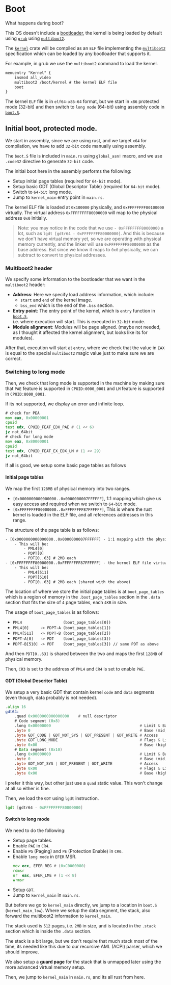 # Boot

What happens during boot?

This OS doesn't include a [bootloader], the kernel is being loaded by default using [`grub`] using [`multiboot2`].

The [`kernel`] crate will be compiled as an `ELF` file implementing the [`multiboot2`] specification which can
be loaded by any bootloader that supports it.

For example, in grub we use the `multiboot2` command to load the kernel.

```txt
menuentry "Kernel" {
    insmod all_video
    multiboot2 /boot/kernel # the kernel ELF file
    boot
}
```

The kernel `ELF` file is in `elf64-x86-64` format, but we start in `x86` protected mode (32-bit) and then switch to `long mode` (64-bit) using assembly code in [`boot.S`].

## Initial boot, protected mode.

We start in assembly, since we are using rust, and we target `x64` for compilation, we have to add `32-bit` code manually using assembly.

The `boot.S` file is included in `main.rs` using `global_asm!` macro, and we use `.code32` directive to generate
`32-bit` code.

The initial boot here in the assembly performs the following:
- Setup initial page tables (required for `64-bit` mode).
- Setup basic GDT (Global Descriptor Table) (required for `64-bit` mode).
- Switch to `64-bit` long mode.
- Jump to `kernel_main` entry point in `main.rs`.

The kernel ELF file is loaded at `0x100000` physically, and `0xFFFFFFFF80100000` virtually.
The virtual address `0xFFFFFFFF80000000` will map to the physical address `0x0` initially.

> Note: you may notice in the code that we use `- 0xFFFFFFFF80000000` a lot,
such as `lgdt [gdtr64 - 0xFFFFFFFF80000000]`. And this is because we don't have virtual memory yet,
so we are operating with physical memory currently, and the linker will use `0xFFFFFFFF80000000` as
the base address. But since we know it maps to `0x0` physically, we can subtract to convert to physical addresses.


### Multiboot2 header
We specify some information to the bootloader that we want in the `multiboot2` header:

- **Address**: Here we specify load address information, which include:
    - `start` and `end` of the kernel image.
    - `bss_end` which is the end of the `.bss` section.
- **Entry point**: The entry point of the kernel, which is `entry` function in [`boot.S`],\
 i.e. where execution will start. This is executed in `32-bit` mode.
- **Module alignment**: Modules will be page aligned. (maybe not needed, as I thought it affected the kernel alignment, but looks like its for modules).

After that, execution will start at `entry`, where we check that the value in `EAX`
is equal to the special `multiboot2` magic value just to make sure we are correct.

### Switching to long mode
Then, we check that long mode is supported in the machine by making sure that `PAE` feature is supported in `CPUID:0000_0001` and `LM` feature is supported in `CPUID:8000_0001`.

If its not supported, we display an error and infinite loop.
```asm
# check for PEA
mov eax, 0x00000001
cpuid
test edx, CPUID_FEAT_EDX_PAE # (1 << 6)
jz not_64bit
# check for long mode
mov eax, 0x80000001
cpuid
test edx, CPUID_FEAT_EX_EDX_LM # (1 << 29)
jz not_64bit
```

If all is good, we setup some basic page tables as follows


#### Initial page tables

We map the first `128MB` of physical memory into two ranges.

- `[0x0000000000000000..0x0000000007FFFFFF]`, 1:1 mapping which give us easy access and required when we switch to `64-bit` mode.
- `[0xFFFFFFFF80000000..0xFFFFFFFF87FFFFFF]`, This is where the rust kernel is loaded in the ELF file, and all references addresses in this range.

The structure of the page table is as follows:
```txt
- [0x0000000000000000..0x0000000007FFFFFF] - 1:1 mapping with the physical pages
    - This will be:
        - PML4[0]
        - PDPT[0]
        - PDT[0..63] # 2MB each
- [0xFFFFFFFF80000000..0xFFFFFFFF87FFFFFF] - the kernel ELF file virtual address space
    - This will be:
        - PML4[511]
        - PDPT[510]
        - PDT[0..63] # 2MB each (shared with the above)
```

The location of where we store the initial page tables is at `boot_page_tables` which is a region of memory
in the `.boot_page_tables` section in the `.data` section that fits the size of `4` page tables,
each `4KB` in size.

The usage of `boot_page_tables` is as follows:
- `PML4                  (boot_page_tables[0])`
- `PML4[0]     -> PDPT-A (boot_page_tables[1])`
- `PML4[511]   -> PDPT-B (boot_page_tables[2])`
- `PDPT-A[0]   -> PDT    (boot_page_tables[3])`
- `PDPT-B[510] -> PDT    (boot_page_tables[3]) // same PDT as above`

And then `PDT[0..63]` is shared between the two and maps the first `128MB` of physical memory.

Then, `CR3` is set to the address of `PML4` and `CR4` is set to enable `PAE`.

#### GDT (Global Descritor Table)

We setup a very basic GDT that contain kernel `code` and `data` segments (even though, data probably is not needed).

```asm
.align 16
gdt64:
    .quad 0x0000000000000000    # null descriptor
    # Code segment (0x8)
    .long 0x00000000                                       # Limit & Base (low, bits 0-15)
    .byte 0                                                # Base (mid, bits 16-23)
    .byte GDT_CODE | GDT_NOT_SYS | GDT_PRESENT | GDT_WRITE # Access
    .byte GDT_LONG_MODE                                    # Flags & Limit (high, bits 16-19)
    .byte 0x00                                             # Base (high, bits 24-31)
    # Data segment (0x10)
    .long 0x00000000                                       # Limit & Base (low, bits 0-15)
    .byte 0                                                # Base (mid, bits 16-23)
    .byte GDT_NOT_SYS | GDT_PRESENT | GDT_WRITE            # Access
    .byte 0x00                                             # Flags & Limit (high, bits 16-19)
    .byte 0x00                                             # Base (high, bits 24-31)
```

I prefer it this way, but other just use a `quad` static value. This won't change at all so either is fine.

Then, we load the `GDT` using `lgdt` instruction.

```asm
lgdt [gdtr64 - 0xFFFFFFFF80000000]
```

#### Switch to long mode

We need to do the following:
- Setup page tables.
- Enable `PAE` in `CR4`.
- Enable `PG` (Paging) and `PE` (Protection Enable) in `CR0`.
- Enable `long mode` in `EFER` MSR.
    ```asm
    mov ecx, EFER_REG # (0xC0000080)
    rdmsr
    or  eax, EFER_LME # (1 << 8)
    wrmsr
    ```
- Setup `GDT`.
- Jump to `kernel_main` in `main.rs`.

But before we go to `kernel_main` directly, we jump to a location in `boot.S` (`kernel_main_low`).
Where we setup the data segment, the stack, also forward the multiboot2 information to `kernel_main`.

The stack used is `512` pages, i.e. `2MB` in size, and is located in the `.stack` section
which is inside the `.data` section.

The stack is a bit large, but we don't require that much stack most of the time,
its needed like this due to our recursive AML (ACPI) parser, which we should improve.

We also setup a **guard page** for the stack that is unmapped later using the more advanced virtual memory setup.


Then, we jump to `kernel_main` in `main.rs`, and its all rust from here.


[bootloader]: https://en.wikipedia.org/wiki/Bootloader
[`grub`]: https://en.wikipedia.org/wiki/GNU_GRUB
[`multiboot2`]: https://www.gnu.org/software/grub/manual/multiboot2/multiboot.html
[`kernel`]: https://github.com/Amjad50/OS/tree/master/kernel
[`boot.S`]: https://github.com/Amjad50/OS/blob/master/kernel/src/boot.S
